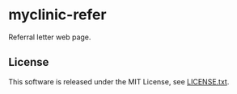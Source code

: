 # myclinic-refer

Referral letter web page.

## License
This software is released under the MIT License, see [LICENSE.txt](LICENSE.txt).
